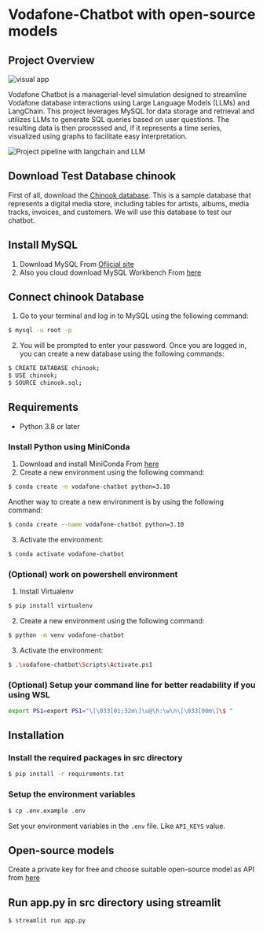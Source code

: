 # Vodafone-Chatbot with open-source models

## Project Overview

![visual app](https://github.com/user-attachments/assets/9ddf0705-98d0-449d-87f4-0f62a7971412)

Vodafone Chatbot is a managerial-level simulation designed to streamline Vodafone database interactions using Large Language Models (LLMs) and LangChain. This project leverages MySQL for data storage and retrieval and utilizes LLMs to generate SQL queries based on user questions. The resulting data is then processed and, if it represents a time series, visualized using graphs to facilitate easy interpretation.

![Project pipeline with langchain and LLM](https://encrypted-tbn0.gstatic.com/images?q=tbn:ANd9GcS-0YaK8SHX-0w-lvZFDNCnegesg0tYdBMOgw&s)



## Download Test Database chinook
First of all, download the [Chinook database](https://github.com/lerocha/chinook-database.git). This is a sample database that represents a digital media store, including tables for artists, albums, media tracks, invoices, and customers. We will use this database to test our chatbot.


## Install MySQL

1) Download MySQL From [Ofiicial site](https://dev.mysql.com/downloads/installer/)
2) Also you cloud download MySQL Workbench From [here](https://dev.mysql.com/downloads/workbench/)


## Connect chinook Database

1) Go to your terminal and log in to MySQL using the following command:
```bash
$ mysql -u root -p
```

2) You will be prompted to enter your password. Once you are logged in, you can create a new database using the following commands:
```bash
$ CREATE DATABASE chinook;
$ USE chinook;
$ SOURCE chinook.sql;
```


## Requirements

- Python 3.8 or later 

### Install Python using MiniConda

1) Download and install MiniConda From [here](https://docs.anaconda.com/free/miniconda/#quick-command-line-install)
2) Create a new environment using the following command:
```bash
$ conda create -n vodafone-chatbot python=3.10
```

Another way to create a new environment is by using the following command:
```bash
$ conda create --name vodafone-chatbot python=3.10
```

3) Activate the environment:
```bash
$ conda activate vodafone-chatbot
```

### (Optional) work on powershell environment

1) Install Virtualenv
```bash
$ pip install virtualenv
```

2) Create a new environment using the following command:
```bash
$ python -m venv vodafone-chatbot
```

3) Activate the environment:
```bash
$ .\vodafone-chatbot\Scripts\Activate.ps1
```

### (Optional) Setup your command line for better readability if you using WSL
```bash
export PS1=export PS1="\[\033[01;32m\]\u@\h:\w\n\[\033[00m\]\$ "
```

## Installation

### Install the required packages in src directory

```bash
$ pip install -r requirements.txt
```

### Setup the environment variables

```bash
$ cp .env.example .env
```

Set your environment variables in the `.env` file. Like `API_KEYS` value.


## Open-source models

Create a private key for free and choose suitable open-source model as API from [here](https://console.groq.com/docs/models)

## Run app.py in src directory using streamlit

```bash
$ streamlit run app.py
```
